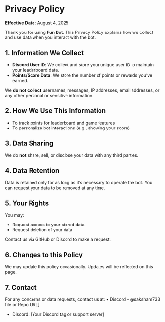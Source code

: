 # Privacy Policy

**Effective Date:** August 4, 2025

Thank you for using **Fun Bot**. This Privacy Policy explains how we collect and use data when you interact with the bot.

## 1. Information We Collect

- **Discord User ID**: We collect and store your unique user ID to maintain your leaderboard data.
- **Points/Score Data**: We store the number of points or rewards you’ve earned.

We **do not collect** usernames, messages, IP addresses, email addresses, or any other personal or sensitive information.

## 2. How We Use This Information

- To track points for leaderboard and game features
- To personalize bot interactions (e.g., showing your score)

## 3. Data Sharing

We do **not** share, sell, or disclose your data with any third parties.

## 4. Data Retention

Data is retained only for as long as it’s necessary to operate the bot. You can request your data to be removed at any time.

## 5. Your Rights

You may:
- Request access to your stored data
- Request deletion of your data

Contact us via GitHub or Discord to make a request.

## 6. Changes to this Policy

We may update this policy occasionally. Updates will be reflected on this page.

## 7. Contact

For any concerns or data requests, contact us at:
• Discord - @saksham733
file or Repo URL]
- Discord: [Your Discord tag or support server]
